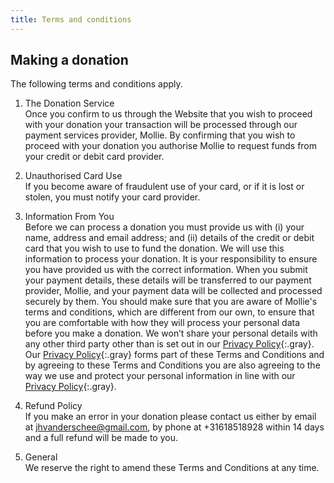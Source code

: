 ```yaml
---
title: Terms and conditions
---
```


## Making a donation

The following terms and conditions apply.

1. The Donation Service<br />Once you confirm to us through the Website that you wish to proceed with your donation your transaction will be processed through our payment services provider, Mollie. By confirming that you wish to proceed with your donation you authorise Mollie to request funds from your credit or debit card provider.

2. Unauthorised Card Use<br />If you become aware of fraudulent use of your card, or if it is lost or stolen, you must notify your card provider.

3. Information From You<br />Before we can process a donation you must provide us with (i) your name, address and email address; and (ii) details of the credit or debit card that you wish to use to fund the donation. We will use this information to process your donation. It is your responsibility to ensure you have provided us with the correct information. When you submit your payment details, these details will be transferred to our payment provider, Mollie, and your payment data will be collected and processed securely by them. You should make sure that you are aware of Mollie's terms and conditions, which are different from our own, to ensure that you are comfortable with how they will process your personal data before you make a donation. We won’t share your personal details with any other third party other than is set out in our [Privacy Policy](/privacy){:.gray}. Our [Privacy Policy](/privacy){:.gray} forms part of these Terms and Conditions and by agreeing to these Terms and Conditions you are also agreeing to the way we use and protect your personal information in line with our [Privacy Policy](/privacy){:.gray}.

4. Refund Policy<br />If you make an error in your donation please contact us either by email at jhvanderschee@gmail.com, by phone at +31618518928 within 14 days and a full refund will be made to you.

5. General<br />We reserve the right to amend these Terms and Conditions at any time.